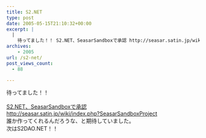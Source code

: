 ```yaml
---
title: S2.NET
type: post
date: 2005-05-15T21:10:32+00:00
excerpt: |
  |
    待ってました！！ S2.NET、SeasarSandboxで承認 http://seasar.satin.jp/wiki/index.php?SeasarSandboxProject 誰か作ってくれるんだろうな、と期待していました。 次はS2DAO.NET！！
archives:
    - 2005
url: /s2-net/
post_views_count:
  - 88

---
```

待ってました！！  
<a href= "http://attocontainer.sourceforge.jp/mt/archives/2005/04/s2netseasarsand.html">  
S2.NET、SeasarSandboxで承認</a>  
<a href= "http://seasar.satin.jp/wiki/index.php?SeasarSandboxProject">http://seasar.satin.jp/wiki/index.php?SeasarSandboxProject</a>  
誰か作ってくれるんだろうな、と期待していました。  
次はS2DAO.NET！！